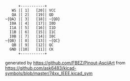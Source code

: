 

	      +-----------+
	   WS |[ 1]   [20]| VCC
	   QA |[ 2]   [19]| QD
	~{QA} |[ 3]   [18]| ~{QD}
	  I0A |[ 4]   [17]| I0D
	  I1A |[ 5]   [16]| I1D
	  I1B |[ 6]   [15]| I1C
	  I0B |[ 7]   [14]| I0C
	~{QB} |[ 8]   [13]| ~{QC}
	   QB |[ 9]   [12]| QC
	  GND |[10]   [11]| CK
	      +-----------+


generated by https://github.com/FBEZ/Pinout-AsciiArt from https://github.com/ask6483/kicad-symbols/blob/master/74xx_IEEE.kicad_sym